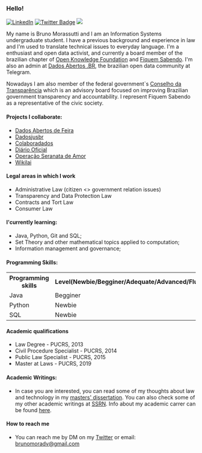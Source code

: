 ### Hello!

<a href="https://www.linkedin.com/in/bruno-schimitt-morassutti-7a0b5b180/" target="_blank"><img src="https://img.shields.io/badge/LinkedIn-%230077B5.svg?&style=flat-square&logo=linkedin&logoColor=white" alt="LinkedIn"></a> [![Twitter Badge](https://img.shields.io/badge/-Bruno-1ca0f1?style=flat-square&labelColor=1ca0f1&logo=twitter&logoColor=white)](https://twitter.com/555112299jedi) ![](https://komarev.com/ghpvc/?username=jedibruno)


My name is Bruno Morassutti and I am an Information Systems undergraduate student. I have a previous background and experience in law and I'm used to translate technical issues to everyday language. I'm a enthusiast and open data activist, and currently a board member of the brazilian chapter of [Open Knowledge Foundation](https://www.ok.org.br/) and [Fiquem Sabendo](https://fiquemsabendo.com.br/). I'm also an admin at [Dados Abertos .BR](https://t.me/dadosabertos), the brazilian open data community at Telegram.

Nowadays I am also member of the federal government`s [Conselho da Transparência](https://www.gov.br/cgu/pt-br/assuntos/transparencia-publica/conselho-da-transparencia) which is an advisory board focused on improving Brazilian government transparency and accountability. I represent Fiquem Sabendo as a representative of the civic society.   


#### Projects I collaborate:
- [Dados Abertos de Feira](https://github.com/DadosAbertosDeFeira)
- [Dadosjusbr](https://github.com/dadosjusbr)
- [Colaboradados](https://github.com/colaboradados)
- [Diário Oficial](https://github.com/okfn-brasil/diario-oficial)
- [Operação Seranata de Amor](https://github.com/okfn-brasil/serenata-de-amor)
- [Wikilai](https://wikilai.fiquemsabendo.com.br/wiki/P%C3%A1gina_principal)

#### Legal areas in which I work
- Administrative Law (citizen <> government relation issues)
- Transparency and Data Protection Law 
- Contracts and Tort Law
- Consumer Law

#### I'currently learning:
- Java, Python, Git and SQL;
- Set Theory and other mathematical topics applied to computation;
- Information management and governance;


#### Programming Skills:
 <table style="width:100%">
  <tr>
    <th>Programming skills</th>
    <th>Level(Newbie/Begginer/Adequate/Advanced/Fluent) </th>
  </tr>
  <tr>
    <td>Java </td>
    <td>Begginer </td>
  </tr>
  <tr>
    <td>Python </td>
    <td>Newbie </td>
  </tr>
  <tr>
    <td>SQL </td>
    <td>Newbie </td>
  </tr>
</table> 

#### Academic qualifications
- Law Degree - PUCRS, 2013
- Civil Procedure Specialist - PUCRS, 2014
- Public Law Specialist - PUCRS, 2015
- Master at Laws - PUCRS, 2019 

#### Academic Writings:

- In case you are interested, you can read some of my thoughts about law and technology in my [masters' dissertation](http://tede2.pucrs.br/tede2/handle/tede/8794?mode=full). You can also check some of my other academic writings at [SSRN](https://papers.ssrn.com/sol3/cf_dev/AbsByAuth.cfm?per_id=1525958). Info about my academic carrer can be found [here](http://lattes.cnpq.br/0043841852796155).  

#### How to reach me

- You can reach me by DM on my [Twitter](https://twitter.com/555112299jedi) or email: brunomoradv@gmail.com

<!--
**jedibruno/jedibruno** is a ✨ _special_ ✨ repository because its `README.md` (this file) appears on your GitHub profile.

Here are some ideas to get you started:

- 🔭 I’m currently working on ...
- 🌱 I’m currently learning ...
- 👯 I’m looking to collaborate on ...
- 🤔 I’m looking for help with ...
- 💬 Ask me about ...
- 📫 How to reach me: ...
- 😄 Pronouns: ...
- ⚡ Fun fact: ...
-->
